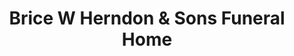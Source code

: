 ---
title: "Brice W Herndon & Sons Funeral Home"
url: /varnville/brice-w-herndon-und-sons-funeral-home/
shop: Bestattungen
---
